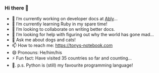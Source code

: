 ### Hi there 👋

- 🔭   I’m currently working on developer docs at [Ably](https://ably.io)...
- 🌱   I’m currently learning Ruby in my spare time!
- 👯   I’m looking to collaborate on writing better docs.
- 🤔   I’m looking for help with figuring out why the world has gone mad...
- 💬   Ask me about dogs and cats!
- 📫   How to reach me: https://tonys-notebook.com
- 😄   Pronouns: He/him/his
- ⚡   Fun fact: Have visited 35 countries so far and counting...
- 🐍.  p.s. Python is (still) my favourite programming language!
